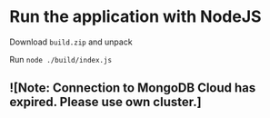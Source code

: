 # Run the application with NodeJS

Download `build.zip` and unpack

Run `node ./build/index.js`

## !\[Note: Connection to MongoDB Cloud has expired. Please use own cluster.\]
